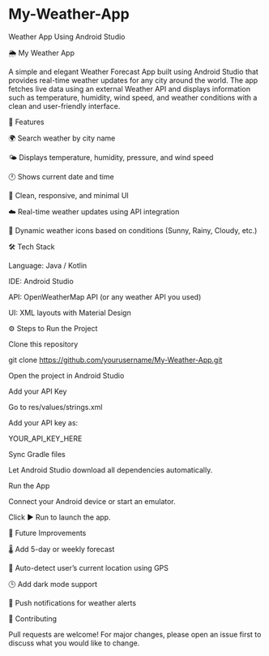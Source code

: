 # My-Weather-App
Weather App Using Android Studio


🌦️ My Weather App

A simple and elegant Weather Forecast App built using Android Studio that provides real-time weather updates for any city around the world.
The app fetches live data using an external Weather API and displays information such as temperature, humidity, wind speed, and weather conditions with a clean and user-friendly interface.

🚀 Features

🌍 Search weather by city name

🌤️ Displays temperature, humidity, pressure, and wind speed

🕐 Shows current date and time

📱 Clean, responsive, and minimal UI

☁️ Real-time weather updates using API integration

🌅 Dynamic weather icons based on conditions (Sunny, Rainy, Cloudy, etc.)

🛠️ Tech Stack

Language: Java / Kotlin

IDE: Android Studio

API: OpenWeatherMap API (or any weather API you used)

UI: XML layouts with Material Design

⚙️ Steps to Run the Project

Clone this repository

git clone https://github.com/yourusername/My-Weather-App.git


Open the project in Android Studio

Add your API Key

Go to res/values/strings.xml

Add your API key as:

<string name="weather_api_key">YOUR_API_KEY_HERE</string>


Sync Gradle files

Let Android Studio download all dependencies automatically.

Run the App

Connect your Android device or start an emulator.

Click ▶️ Run to launch the app.

🧠 Future Improvements

🌡️ Add 5-day or weekly forecast

📍 Auto-detect user’s current location using GPS

🕒 Add dark mode support

🔔 Push notifications for weather alerts

🤝 Contributing

Pull requests are welcome!
For major changes, please open an issue first to discuss what you would like to change.

